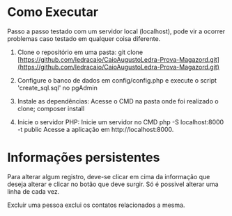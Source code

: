 # Como Executar

Passo a passo testado com um servidor local (localhost), pode vir a ocorrer problemas caso testado em qualquer coisa diferente.

1. Clone o repositório em uma pasta:
   git clone [https://github.com/ledracaio/CaioAugustoLedra-Prova-Magazord.git](https://github.com/ledracaio/CaioAugustoLedra-Prova-Magazord.git)

2. Configure o banco de dados em config/config.php e execute o script 'create_sql.sql' no pgAdmin

3. Instale as dependências:
    Acesse o CMD na pasta onde foi realizado o clone;
    composer install

4. Inicie o servidor PHP:
    Inicie um servidor no CMD php -S localhost:8000 -t public
    Acesse a aplicação em http://localhost:8000.


# Informações persistentes
Para alterar algum registro, deve-se clicar em cima da informação que deseja alterar e clicar no botão que deve surgir. Só é possivel alterar uma linha de cada vez.

Excluir uma pessoa exclui os contatos relacionados a mesma.